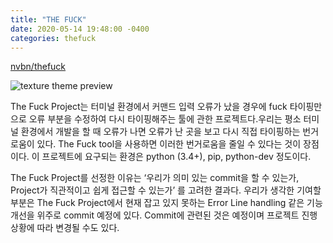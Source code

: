 ```yaml
---
title: "THE FUCK"
date: 2020-05-14 19:48:00 -0400
categories: thefuck
---
```



[nvbn/thefuck][nvbn-thefuck]

![texture theme preview](https://raw.githubusercontent.com/nvbn/thefuck/master/example.gif)

The Fuck Project는 터미널 환경에서 커맨드 입력 오류가 났을 경우에 fuck 타이핑만으로 오류 부분을 수정하여 다시 타이핑해주는 툴에 관한 프로젝트다.우리는 평소 터미널 환경에서 개발을 할 때 오류가 나면 오류가 난 곳을 보고 다시 직접 타이핑하는 번거로움이 있다. The Fuck tool을 사용하면 이러한 번거로움을 줄일 수 있다는 것이 장점이다. 이 프로젝트에 요구되는 환경은 python (3.4+), pip, python-dev 정도이다.

The Fuck Project를 선정한 이유는 ‘우리가 의미 있는 commit을 할 수 있는가, Project가 직관적이고 쉽게 접근할 수 있는가’ 를 고려한 결과다. 우리가 생각한 기여할 부분은 The Fuck Project에서 현재 잡고 있지 못하는 Error Line handling 같은 기능 개선을 위주로 commit 예정에 있다. Commit에 관련된 것은 예정이며 프로젝트 진행 상황에 따라 변경될 수도 있다.

[nvbn-thefuck]: https://github.com/nvbn/thefuck
